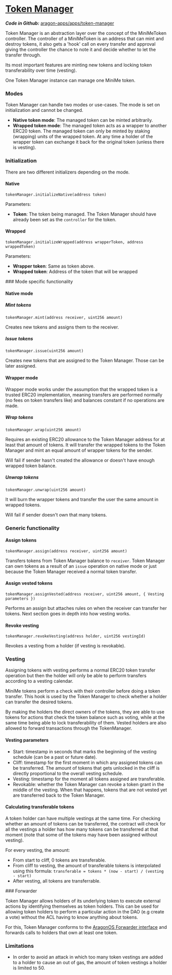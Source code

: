 # [Token Manager](https://github.com/aragon/aragon-apps/tree/master/apps/token-manager)

_**Code in Github:**_ [aragon-apps/apps/token-manager](https://github.com/aragon/aragon-apps/tree/master/apps/token-manager)

Token Manager is an abstraction layer over the concept of the MiniMeToken controller. The controller of a MiniMeToken is an address that can mint and destroy tokens, it also gets a 'hook' call on every transfer and approval giving the controller the chance to note it and decide whether to let the transfer through.

Its most important features are minting new tokens and locking token transferability over time (vesting).

One Token Manager instance can manage one MiniMe token.

### Modes

Token Manager can handle two modes or use-cases. The mode is set on initialization and cannot be changed.

- **Native token mode**: The managed token can be minted arbitrarily.
- **Wrapped token mode**: The managed token acts as a wrapper to another ERC20 token. The managed token can only be minted by staking (wrapping) units of the wrapped token. At any time a holder of the wrapper token can exchange it back for the original token (unless there is vesting).


### Initialization

There are two different initializers depending on the mode.

#### Native
```
tokenManager.initializeNative(address token)
```

Parameters:

- **Token**: The token being managed. The Token Manager should have already been set as the `controller` for the token.

#### Wrapped
```
tokenManager.initializeWrapped(address wrapperToken, address wrappedToken)
```

Parameters:

- **Wrapper token**: Same as token above.
- **Wrapped token**: Address of the token that will be wrapped

### Mode specific functionality

#### Native mode

##### Mint tokens
```
tokenManager.mint(address receiver, uint256 amount)
```

Creates new tokens and assigns them to the receiver.

##### Issue tokens
```
tokenManager.issue(uint256 amount)
```

Creates new tokens that are assigned to the Token Manager. Those can be later assigned.

#### Wrapper mode

Wrapper mode works under the assumption that the wrapped token is a trusted ERC20 implementation, meaning transfers are performed normally (no fees on token transfers like) and balances constant if no operations are made.

##### Wrap tokens
```
tokenManager.wrap(uint256 amount)
```

Requires an existing ERC20 allowance to the Token Manager address for at least that amount of tokens. It will transfer the wrapped tokens to the Token Manager and mint an equal amount of wrapper tokens for the sender.

Will fail if sender hasn't created the allowance or doesn't have enough wrapped token balance.

##### Unwrap tokens
```
tokenManager.unwrap(uint256 amount)
```

It will burn the wrapper tokens and transfer the user the same amount in wrapped tokens.

Will fail if sender doesn't own that many tokens.

### Generic functionality

#### Assign tokens
```
tokenManager.assign(address receiver, uint256 amount)
```

Transfers tokens from Token Manager balance to `receiver`. Token Manager can own tokens as a result of an `issue` operation on native mode or just because the Token Manager received a normal token transfer.

#### Assign vested tokens
```
tokenManager.assignVested(address receiver, uint256 amount, { Vesting parameters })
```

Performs an assign but attaches rules on when the receiver can transfer her tokens. Next section goes in depth into how vesting works.

#### Revoke vesting
```
tokenManager.revokeVesting(address holder, uint256 vestingId)
```

Revokes a vesting from a holder (if vesting is revokable).

### Vesting

Assigning tokens with vesting performs a normal ERC20 token transfer operation but then the holder will only be able to perform transfers according to a vesting calendar.

MiniMe tokens perform a check with their controller before doing a token transfer. This hook is used by the Token Manager to check whether a holder can transfer the desired tokens.

By making the holders the direct owners of the tokens, they are able to use tokens for actions that check the token balance such as voting, while at the same time being able to lock transferability of them. Vested holders are also allowed to forward transactions through the TokenManager.

#### Vesting parameters

- Start: timestamp in seconds that marks the beginning of the vesting schedule (can be a past or future date).
- Cliff: timestamp for the first moment in which any assigned tokens can be transferred. The amount of tokens that gets unlocked in the cliff is directly proportional to the overall vesting schedule.
- Vesting: timestamp for the moment all tokens assigned are transferable.
- Revokable: whether the Token Manager can revoke a token grant in the middle of the vesting. When that happens, tokens that are not vested yet are transferred back to the Token Manager.

#### Calculating transferable tokens

A token holder can have multiple vestings at the same time. For checking whether an amount of tokens can be transferred, the contract will check for all the vestings a holder has how many tokens can be transferred at that moment (note that some of the tokens may have been assigned without vesting).

For every vesting, the amount:

- From start to cliff, 0 tokens are transferable.
- From cliff to vesting, the amount of transferable tokens is interpolated using this formula: `transferable = tokens * (now - start) / (vesting - start)`
- After vesting, all tokens are transferrable.

### Forwarder

Token Manager allows holders of its underlying token to execute external actions by identifying themselves as token holders. This can be used for allowing token holders to perform a particular action in the DAO (e.g create a vote) without the ACL having to know anything about tokens.

For this, Token Manager conforms to the [AragonOS Forwarder interface](../AragonOS/#forwarders) and forwards calls to holders that own at least one token.

### Limitations

- In order to avoid an attack in which too many token vestings are added to a holder to cause an out of gas, the amount of token vestings a holder is limited to 50.
